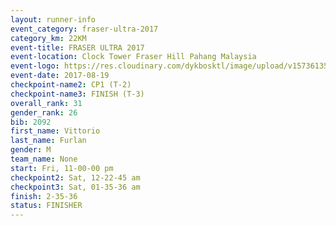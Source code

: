 ```yaml
---
layout: runner-info 
event_category: fraser-ultra-2017 
category_km: 22KM 
event-title: FRASER ULTRA 2017 
event-location: Clock Tower Fraser Hill Pahang Malaysia 
event-logo: https://res.cloudinary.com/dykbosktl/image/upload/v1573613535/Logo/logo_mfst7w.jpg 
event-date: 2017-08-19 
checkpoint-name2: CP1 (T-2) 
checkpoint-name3: FINISH (T-3) 
overall_rank: 31
gender_rank: 26
bib: 2092
first_name: Vittorio
last_name: Furlan
gender: M
team_name: None
start: Fri, 11-00-00 pm
checkpoint2: Sat, 12-22-45 am
checkpoint3: Sat, 01-35-36 am
finish: 2-35-36
status: FINISHER
---
```

